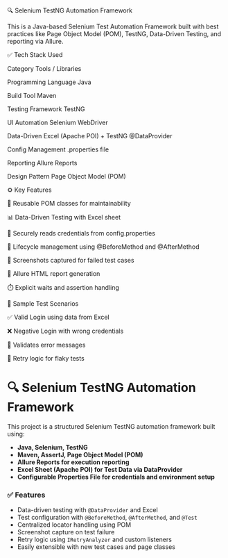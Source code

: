 🔍 Selenium TestNG Automation Framework
 
This is a Java-based Selenium Test Automation Framework built with best practices like Page Object Model (POM), TestNG, Data-Driven Testing, and reporting via Allure.

✅ Tech Stack Used

Category	              Tools / Libraries

Programming Language	  Java

Build Tool	            Maven

Testing Framework	     TestNG

UI Automation	Selenium WebDriver

Data-Driven	           Excel (Apache POI) + TestNG @DataProvider

Config Management	     .properties file

Reporting	             Allure Reports

Design Pattern	       Page Object Model (POM)

⚙️ Key Features

🔄 Reusable POM classes for maintainability

📊 Data-Driven Testing with Excel sheet

🔑 Securely reads credentials from config.properties

🧪 Lifecycle management using @BeforeMethod and @AfterMethod

📸 Screenshots captured for failed test cases

📁 Allure HTML report generation

⏱️ Explicit waits and assertion handling

🧪 Sample Test Scenarios

✅ Valid Login using data from Excel

❌ Negative Login with wrong credentials

📝 Validates error messages

🔄 Retry logic for flaky tests




# 🔍 Selenium TestNG Automation Framework

This project is a structured Selenium TestNG automation framework built using:

- **Java, Selenium, TestNG**
- **Maven, AssertJ, Page Object Model (POM)**
- **Allure Reports for execution reporting**
- **Excel Sheet (Apache POI) for Test Data via DataProvider**
- **Configurable Properties File for credentials and environment setup**

### ✅ Features

- Data-driven testing with `@DataProvider` and Excel
- Test configuration with `@BeforeMethod`, `@AfterMethod`, and `@Test`
- Centralized locator handling using POM
- Screenshot capture on test failure
- Retry logic using `IRetryAnalyzer` and custom listeners
- Easily extensible with new test cases and page classes

